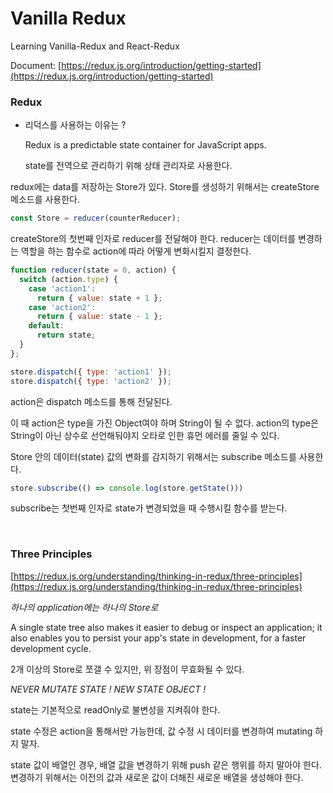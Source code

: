# Vanilla Redux

Learning Vanilla-Redux and React-Redux

Document: [https://redux.js.org/introduction/getting-started](https://redux.js.org/introduction/getting-started)

### Redux

- 리덕스를 사용하는 이유는 ?

    Redux is a predictable state container for JavaScript apps.

    state를 전역으로 관리하기 위해 상태 관리자로 사용한다.

redux에는 data를 저장하는 Store가 있다.
Store를 생성하기 위해서는 createStore 메소드를 사용한다.

```jsx
const Store = reducer(counterReducer);
```

createStore의 첫번째 인자로 reducer를 전달해야 한다.
reducer는 데이터를 변경하는 역할을 하는 함수로 action에 따라 어떻게 변화시킬지 결정한다.

```jsx
function reducer(state = 0, action) {
  switch (action.type) {
    case 'action1':
      return { value: state + 1 };
    case 'action2':
      return { value: state - 1 };
    default:
      return state;
  }
};

store.dispatch({ type: 'action1' });
store.dispatch({ type: 'action2' });
```

action은 dispatch 메소드를 통해 전달된다.

이 때 action은 type을 가진 Object여야 하며 String이 될 수 없다.
action의 type은 String이 아닌 상수로 선언해둬야지 오타로 인한 휴먼 에러를 줄일 수 있다.

Store 안의 데이터(state) 값의 변화를 감지하기 위해서는 subscribe 메소드를 사용한다.

```jsx
store.subscribe(() => console.log(store.getState()))
```

subscribe는 첫번째 인자로 state가 변경되었을 때 수행시킬 함수를 받는다.

<br>

### Three Principles

[https://redux.js.org/understanding/thinking-in-redux/three-principles](https://redux.js.org/understanding/thinking-in-redux/three-principles)

*하나의 application에는 하나의 Store로*

A single state tree also makes it easier to debug or inspect an application; it also enables you to persist your app's state in development, for a faster development cycle.

2개 이상의 Store로 쪼갤 수 있지만, 위 장점이 무효화될 수 있다.

*NEVER MUTATE STATE  ! NEW STATE OBJECT !*

state는 기본적으로 readOnly로 불변성을 지켜줘야 한다.

state 수정은 action을 통해서만 가능한데, 값 수정 시 데이터를 변경하여 mutating 하지 말자.

state 값이 배열인 경우, 배열 값을 변경하기 위해 push 같은 행위를 하지 말아야 한다. 변경하기 위해서는 이전의 값과 새로운 값이 더해진 새로운 배열을 생성해야 한다.
